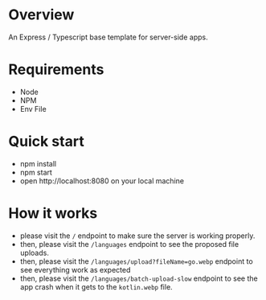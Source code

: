 # Overview
 An Express / Typescript base template for server-side apps.

# Requirements
- Node
- NPM
- Env File

# Quick start
- npm install
- npm start
- open http://localhost:8080 on your local machine

# How it works
- please visit the `/` endpoint to make sure the server is working properly.
- then, please visit the `/languages` endpoint to see the proposed file uploads.
- then, please visit the `/languages/upload?fileName=go.webp` endpoint to see everything work as expected
- then, please visit the `/languages/batch-upload-slow` endpoint to see the app crash when it gets to the `kotlin.webp` file.

